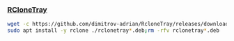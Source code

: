 ### [RCloneTray](https://github.com/dimitrov-adrian/RcloneTray)
```bash
wget -c https://github.com/dimitrov-adrian/RcloneTray/releases/download/v1.0.0/rclonetray_1.0.0_amd64.deb
sudo apt install -y rclone ./rclonetray*.deb;rm -rfv rclonetray*.deb
```